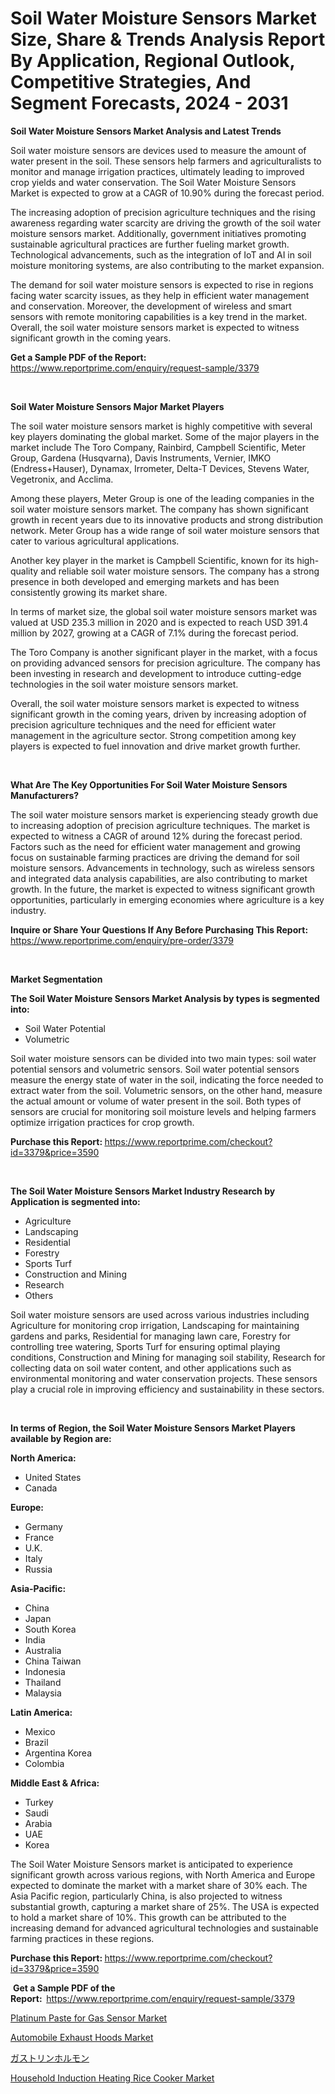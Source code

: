 <p><h1>Soil Water Moisture Sensors Market Size, Share & Trends Analysis Report By Application, Regional Outlook, Competitive Strategies, And Segment Forecasts, 2024 - 2031</h1></p><p><strong>Soil Water Moisture Sensors Market Analysis and Latest Trends</strong></p>
<p><p>Soil water moisture sensors are devices used to measure the amount of water present in the soil. These sensors help farmers and agriculturalists to monitor and manage irrigation practices, ultimately leading to improved crop yields and water conservation. The Soil Water Moisture Sensors Market is expected to grow at a CAGR of 10.90% during the forecast period.</p><p>The increasing adoption of precision agriculture techniques and the rising awareness regarding water scarcity are driving the growth of the soil water moisture sensors market. Additionally, government initiatives promoting sustainable agricultural practices are further fueling market growth. Technological advancements, such as the integration of IoT and AI in soil moisture monitoring systems, are also contributing to the market expansion.</p><p>The demand for soil water moisture sensors is expected to rise in regions facing water scarcity issues, as they help in efficient water management and conservation. Moreover, the development of wireless and smart sensors with remote monitoring capabilities is a key trend in the market. Overall, the soil water moisture sensors market is expected to witness significant growth in the coming years.</p></p>
<p><strong>Get a Sample PDF of the Report:&nbsp;</strong> <a href="https://www.reportprime.com/enquiry/request-sample/3379">https://www.reportprime.com/enquiry/request-sample/3379</a></p>
<p>&nbsp;</p>
<p><strong>Soil Water Moisture Sensors Major Market Players</strong></p>
<p><p>The soil water moisture sensors market is highly competitive with several key players dominating the global market. Some of the major players in the market include The Toro Company, Rainbird, Campbell Scientific, Meter Group, Gardena (Husqvarna), Davis Instruments, Vernier, IMKO (Endress+Hauser), Dynamax, Irrometer, Delta-T Devices, Stevens Water, Vegetronix, and Acclima.</p><p>Among these players, Meter Group is one of the leading companies in the soil water moisture sensors market. The company has shown significant growth in recent years due to its innovative products and strong distribution network. Meter Group has a wide range of soil water moisture sensors that cater to various agricultural applications.</p><p>Another key player in the market is Campbell Scientific, known for its high-quality and reliable soil water moisture sensors. The company has a strong presence in both developed and emerging markets and has been consistently growing its market share.</p><p>In terms of market size, the global soil water moisture sensors market was valued at USD 235.3 million in 2020 and is expected to reach USD 391.4 million by 2027, growing at a CAGR of 7.1% during the forecast period.</p><p>The Toro Company is another significant player in the market, with a focus on providing advanced sensors for precision agriculture. The company has been investing in research and development to introduce cutting-edge technologies in the soil water moisture sensors market.</p><p>Overall, the soil water moisture sensors market is expected to witness significant growth in the coming years, driven by increasing adoption of precision agriculture techniques and the need for efficient water management in the agriculture sector. Strong competition among key players is expected to fuel innovation and drive market growth further.</p></p>
<p>&nbsp;</p>
<p><strong>What Are The Key Opportunities For Soil Water Moisture Sensors Manufacturers?</strong></p>
<p><p>The soil water moisture sensors market is experiencing steady growth due to increasing adoption of precision agriculture techniques. The market is expected to witness a CAGR of around 12% during the forecast period. Factors such as the need for efficient water management and growing focus on sustainable farming practices are driving the demand for soil moisture sensors. Advancements in technology, such as wireless sensors and integrated data analysis capabilities, are also contributing to market growth. In the future, the market is expected to witness significant growth opportunities, particularly in emerging economies where agriculture is a key industry.</p></p>
<p><strong>Inquire or Share Your Questions If Any Before Purchasing This Report:</strong> <a href="https://www.reportprime.com/enquiry/pre-order/3379">https://www.reportprime.com/enquiry/pre-order/3379</a></p>
<p>&nbsp;</p>
<p><strong>Market Segmentation</strong></p>
<p><strong>The Soil Water Moisture Sensors Market Analysis by types is segmented into:</strong></p>
<p><ul><li>Soil Water Potential</li><li>Volumetric</li></ul></p>
<p><p>Soil water moisture sensors can be divided into two main types: soil water potential sensors and volumetric sensors. Soil water potential sensors measure the energy state of water in the soil, indicating the force needed to extract water from the soil. Volumetric sensors, on the other hand, measure the actual amount or volume of water present in the soil. Both types of sensors are crucial for monitoring soil moisture levels and helping farmers optimize irrigation practices for crop growth.</p></p>
<p><strong>Purchase this Report:&nbsp;</strong><a href="https://www.reportprime.com/checkout?id=3379&price=3590">https://www.reportprime.com/checkout?id=3379&price=3590</a></p>
<p>&nbsp;</p>
<p><strong>The Soil Water Moisture Sensors Market Industry Research by Application is segmented into:</strong></p>
<p><ul><li>Agriculture</li><li>Landscaping</li><li>Residential</li><li>Forestry</li><li>Sports Turf</li><li>Construction and Mining</li><li>Research</li><li>Others</li></ul></p>
<p><p>Soil water moisture sensors are used across various industries including Agriculture for monitoring crop irrigation, Landscaping for maintaining gardens and parks, Residential for managing lawn care, Forestry for controlling tree watering, Sports Turf for ensuring optimal playing conditions, Construction and Mining for managing soil stability, Research for collecting data on soil water content, and other applications such as environmental monitoring and water conservation projects. These sensors play a crucial role in improving efficiency and sustainability in these sectors.</p></p>
<p>&nbsp;</p>
<p><strong>In terms of Region, the Soil Water Moisture Sensors Market Players available by Region are:</strong></p>
<p>
    <p> <strong> North America: </strong>
        <ul>
            <li>United States</li>
            <li>Canada</li>
        </ul>
        </p> 
    <p> <strong> Europe: </strong>
        <ul>
            <li>Germany</li>
            <li>France</li>
            <li>U.K.</li>
            <li>Italy</li>
            <li>Russia</li>
        </ul>
        </p> 
    <p> <strong> Asia-Pacific: </strong>
        <ul>
            <li>China</li>
            <li>Japan</li>
            <li>South Korea</li>
            <li>India</li>
            <li>Australia</li>
            <li>China Taiwan</li>
            <li>Indonesia</li>
            <li>Thailand</li>
            <li>Malaysia</li>
        </ul>
        </p> 
    <p> <strong> Latin America: </strong>
        <ul>
            <li>Mexico</li>
            <li>Brazil</li>
            <li>Argentina Korea</li>
            <li>Colombia</li>
        </ul>
        </p> 
    <p> <strong> Middle East & Africa: </strong>
        <ul>
            <li>Turkey</li>
            <li>Saudi</li>
            <li>Arabia</li>
            <li>UAE</li>
            <li>Korea</li>
        </ul>
    </p>
    </p>
<p><p>The Soil Water Moisture Sensors market is anticipated to experience significant growth across various regions, with North America and Europe expected to dominate the market with a market share of 30% each. The Asia Pacific region, particularly China, is also projected to witness substantial growth, capturing a market share of 25%. The USA is expected to hold a market share of 10%. This growth can be attributed to the increasing demand for advanced agricultural technologies and sustainable farming practices in these regions.</p></p>
<p><strong>Purchase this Report: </strong><a href="https://www.reportprime.com/checkout?id=3379&price=3590">https://www.reportprime.com/checkout?id=3379&price=3590</a></p>
<p>&nbsp;<strong>Get a Sample PDF of the Report:&nbsp;&nbsp;</strong><a href="https://www.reportprime.com/enquiry/request-sample/3379">https://www.reportprime.com/enquiry/request-sample/3379</a></p>
<p><strong></strong></p>
<p><p><a href="https://www.linkedin.com/pulse/platinum-paste-gas-sensor-market-furnish-information-size-dtisc?trackingId=a5eTYf9sGcGhh5yHbWMEAg%3D%3D">Platinum Paste for Gas Sensor Market</a></p><p><a href="https://www.linkedin.com/pulse/automobile-exhaust-hoods-market-size-focuses-dynamics-in-depth-rbbfc?trackingId=Qo5ewNs8aXACOckzU4QMWg%3D%3D">Automobile Exhaust Hoods Market</a></p><p><a href="https://github.com/zekaoe592392/Market-Research-Report-List-1/blob/main/275667813907.md">ガストリンホルモン</a></p><p><a href="https://github.com/RickHolmes3/Market-Research-Report-List-4/blob/main/household-induction-heating-rice-cooker-market.md">Household Induction Heating Rice Cooker Market</a></p></p>